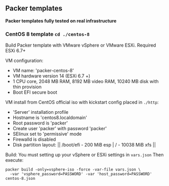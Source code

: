 ## Packer templates
**Packer templates fully tested on real infrastructure**

### CentOS 8 template `cd ./centos-8`
Build Packer template with VMware vSphere or VMware ESXi.
Required ESXi 6.7+

VM configuration:  
* VM name: 'packer-centos-8'
* VM hardware version 14 (ESXi 6.7 +)
* 1 CPU core, 2048 MB RAM, 8192 MB video RAM, 10240 MB disk with thin provision
* Boot EFI secure boot


VM install from CentOS official iso with kickstart config placed in `./http`:
* 'Server' installation profile
* Hostname is 'centos8.localdomain'
* Root password is 'packer'
* Create user 'packer' with password 'packer'
* SElinux set to 'permissive' mode
* Firewalld is disabled
* Disk partition layout: || /boot/efi - 200 MiB esp | / - 10038 MiB xfs ||  

Build:
You must setting up your vSphere or ESXi settings in `vars.json`
Then execute:

    packer build -only=vsphere-iso -force -var-file vars.json \
      -var 'vsphere_password=PASSWORD' -var 'host_password=PASSWORD' centos-8.json
